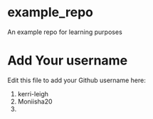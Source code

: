 # example_repo
An example repo for learning purposes
# Add Your username
Edit this file to add your Github username here:
1. kerri-leigh
2. Moniisha20
3. 
